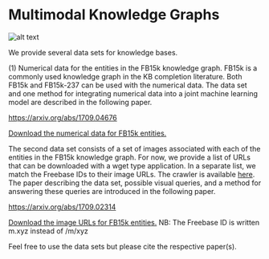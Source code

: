 # Multimodal Knowledge Graphs

![alt text](https://github.com/nle-ml/mmkb/blob/master/media/KB.png)

We provide several data sets for knowledge bases. 

(1) Numerical data for the entities in the FB15k knowledge graph. FB15k is a commonly used knowledge graph in the KB completion literature. Both FB15k and FB15k-237 can be used with the numerical data. The data set and one method for integrating numerical data into a joint machine learning model are described in the following paper.

https://arxiv.org/abs/1709.04676

[Download the numerical data for FB15k entities.](numTriples_FB15k.txt)

The second data set consists of a set of images associated with each of the entities in the FB15k knowledge graph. For now, we provide a list of URLs that can be downloaded with a wget type application. In a separate list, we match the Freebase IDs to their image URLs.  The crawler is available [here](https://github.com/robegs/imageDownloader). The paper describing the data set, possible visual queries, and a method for answering these queries are introduced in the following paper.

https://arxiv.org/abs/1709.02314

[Download the image URLs for FB15k entities.](https://www.dropbox.com/s/thct96phmypkaon/image-graph_urls.tar.gz)
NB: The Freebase ID is written m.xyz instead of /m/xyz

Feel free to use the data sets but please cite the respective paper(s). 




